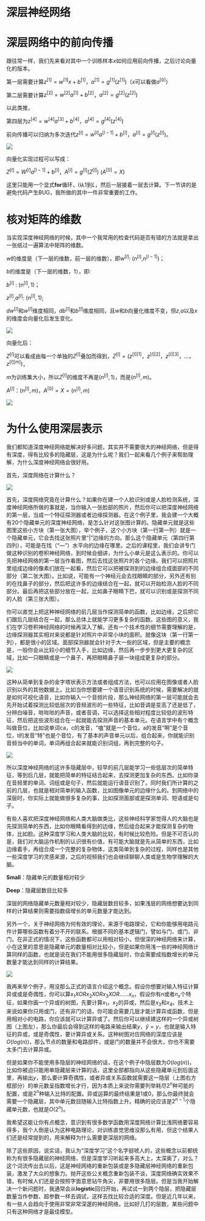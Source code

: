 # 深层神经网络

# 深层网络中的前向传播
跟往常一样，我们先来看对其中一个训练样本$x$如何应用前向传播，之后讨论向量化的版本。

第一层需要计算${{z}^{[1]}}={{w}^{[1]}}x+{{b}^{[1]}}$，${{a}^{[1]}}={{g}^{[1]}} {({z}^{[1]})}$（$x$可以看做${{a}^{[0]}}$）

第二层需要计算${{z}^{[2]}}={{w}^{[2]}}{{a}^{[1]}}+{{b}^{[2]}}$，${{a}^{[2]}}={{g}^{[2]}} {({z}^{[2]})}$

以此类推，

第四层为${{z}^{[4]}}={{w}^{[4]}}{{a}^{[3]}}+{{b}^{[4]}}$，${{a}^{[4]}}={{g}^{[4]}} {({z}^{[4]})}$

前向传播可以归纳为多次迭代${{z}^{[l]}}={{w}^{[l]}}{{a}^{[l-1]}}+{{b}^{[l]}}$，${{a}^{[l]}}={{g}^{[l]}} {({z}^{[l]})}$。

![](../images/faf2d5a697d1bd75aee46865f3a73a25.png)

向量化实现过程可以写成：

${{Z}^{[l]}}={{W}^{[l]}}{{a}^{[l-1]}}+{{b}^{[l]}}$，${{A}^{[l]}}={{g}^{[l]}}{({Z}^{[l]})}$    (${{A}^{[0]}} = X)$

这里只能用一个显式**for**循环，$l$从1到$L$，然后一层接着一层去计算。下一节讲的是避免代码产生BUG，我所做的其中一件非常重要的工作。

# 核对矩阵的维数
当实现深度神经网络的时候，其中一个我常用的检查代码是否有错的方法就是拿出一张纸过一遍算法中矩阵的维数。

$w$的维度是（下一层的维数，前一层的维数），即${{w}^{[l]}}$: (${{n}^{[l]}}$,${{n}^{[l-1]}}$)；

$b$的维度是（下一层的维数，1），即:

${{b}^{[l]}}$ : (${{n}^{[l]}},1)$；

${{z}^{[l]}}$,${{a}^{[l]}}$: $({{n}^{[l]}},1)$;

${{dw}^{[l]}}$和${{w}^{[l]}}$维度相同，${{db}^{[l]}}$和${{b}^{[l]}}$维度相同，且$w$和$b$向量化维度不变，但$z$,$a$以及$x$的维度会向量化后发生变化。

![](../images/5ee7a8073518e36a98d4225eaf0f3063.png)

向量化后：

${Z}^{[l]}$可以看成由每一个单独的${Z}^{[l]}$叠加而得到，${Z}^{[l]}=({{z}^{[l][1]}}，{{z}^{[l][2]}}，{{z}^{[l][3]}}，…，{{z}^{[l][m]}})$，

$m$为训练集大小，所以${Z}^{[l]}$的维度不再是$({{n}^{[l]}},1)$，而是$({{n}^{[l]}},m)$。

${A}^{[l]}$：$({n}^{[l]},m)$，${A}^{[0]} = X =({n}^{[l]},m)$

![](../images/fb680729409dc3912fd5a3d0c13b620a.png)

# 为什么使用深层表示

我们都知道深度神经网络能解决好多问题，其实并不需要很大的神经网络，但是得有深度，得有比较多的隐藏层，这是为什么呢？我们一起来看几个例子来帮助理解，为什么深度神经网络会很好用。

首先，深度网络在计算什么？

![](../images/563823fb44e05835948366f087f17e5c.png)

首先，深度网络究竟在计算什么？如果你在建一个人脸识别或是人脸检测系统，深度神经网络所做的事就是，当你输入一张脸部的照片，然后你可以把深度神经网络的第一层，当成一个特征探测器或者边缘探测器。在这个例子里，我会建一个大概有20个隐藏单元的深度神经网络，是怎么针对这张图计算的。隐藏单元就是这些图里这些小方块（第一张大图），举个例子，这个小方块（第一行第一列）就是一个隐藏单元，它会去找这张照片里“\|”边缘的方向。那么这个隐藏单元（第四行第四列），可能是在找（“—”）水平向的边缘在哪里。之后的课程里，我们会讲专门做这种识别的卷积神经网络，到时候会细讲，为什么小单元是这么表示的。你可以先把神经网络的第一层当作看图，然后去找这张照片的各个边缘。我们可以把照片里组成边缘的像素们放在一起看，然后它可以把被探测到的边缘组合成面部的不同部分（第二张大图）。比如说，可能有一个神经元会去找眼睛的部分，另外还有别的在找鼻子的部分，然后把这许多的边缘结合在一起，就可以开始检测人脸的不同部分。最后再把这些部分放在一起，比如鼻子眼睛下巴，就可以识别或是探测不同的人脸（第三张大图）。

你可以直觉上把这种神经网络的前几层当作探测简单的函数，比如边缘，之后把它们跟后几层结合在一起，那么总体上就能学习更多复杂的函数。这些图的意义，我们在学习卷积神经网络的时候再深入了解。还有一个技术性的细节需要理解的是，边缘探测器其实相对来说都是针对照片中非常小块的面积。就像这块（第一行第一列），都是很小的区域。面部探测器就会针对于大一些的区域，但是主要的概念是，一般你会从比较小的细节入手，比如边缘，然后再一步步到更大更复杂的区域，比如一只眼睛或是一个鼻子，再把眼睛鼻子装一块组成更复杂的部分。

![](../images/595d105074eda2e4a11da9592fd5e444.png)

这种从简单到复杂的金字塔状表示方法或者组成方法，也可以应用在图像或者人脸识别以外的其他数据上。比如当你想要建一个语音识别系统的时候，需要解决的就是如何可视化语音，比如你输入一个音频片段，那么神经网络的第一层可能就会去先开始试着探测比较低层次的音频波形的一些特征，比如音调是变高了还是低了，分辨白噪音，咝咝咝的声音，或者音调，可以选择这些相对程度比较低的波形特征，然后把这些波形组合在一起就能去探测声音的基本单元。在语言学中有个概念叫做音位，比如说单词ca，c的发音，“嗑”就是一个音位，a的发音“啊”是个音位，t的发音“特”也是个音位，有了基本的声音单元以后，组合起来，你就能识别音频当中的单词，单词再组合起来就能识别词组，再到完整的句子。

![](../images/bbdec09feac2176ad9578e93c1ee8c04.png)

所以深度神经网络的这许多隐藏层中，较早的前几层能学习一些低层次的简单特征，等到后几层，就能把简单的特征结合起来，去探测更加复杂的东西。比如你录在音频里的单词、词组或是句子，然后就能运行语音识别了。同时我们所计算的之前的几层，也就是相对简单的输入函数，比如图像单元的边缘什么的。到网络中的深层时，你实际上就能做很多复杂的事，比如探测面部或是探测单词、短语或是句子。

有些人喜欢把深度神经网络和人类大脑做类比，这些神经科学家觉得人的大脑也是先探测简单的东西，比如你眼睛看得到的边缘，然后组合起来才能探测复杂的物体，比如脸。这种深度学习和人类大脑的比较，有时候比较危险。但是不可否认的是，我们对大脑运作机制的认识很有价值，有可能大脑就是先从简单的东西，比如边缘着手，再组合成一个完整的复杂物体，这类简单到复杂的过程，同样也是其他一些深度学习的灵感来源，之后的视频我们也会继续聊聊人类或是生物学理解的大脑。

**Small**：隐藏单元的数量相对较少

**Deep**：隐藏层数目比较多

深层的网络隐藏单元数量相对较少，隐藏层数目较多，如果浅层的网络想要达到同样的计算结果则需要指数级增长的单元数量才能达到。

另外一个，关于神经网络为何有效的理论，来源于电路理论，它和你能够用电路元件计算哪些函数有着分不开的联系。根据不同的基本逻辑门，譬如与门、或门、非门。在非正式的情况下，这些函数都可以用相对较小，但很深的神经网络来计算，小在这里的意思是隐藏单元的数量相对比较小，但是如果你用浅一些的神经网络计算同样的函数，也就是说在我们不能用很多隐藏层时，你会需要成指数增长的单元数量才能达到同样的计算结果。

![](../images/b409b7c0d05217ea37f0036691c891ca.png)

我再来举个例子，用没那么正式的语言介绍这个概念。假设你想要对输入特征计算异或或是奇偶性，你可以算$x_{1}XOR x_{2} XOR x_{3} XOR ……x_{n}$，假设你有$n$或者$n_{x}$个特征，如果你画一个异或的树图，先要计算$x_{1}$，$x_{2}$的异或，然后是$x_{3}$和$x_{4}$。技术上来说如果你只用或门，还有非门的话，你可能会需要几层才能计算异或函数，但是用相对小的电路，你应该就可以计算异或了。然后你可以继续建这样的一个异或树图（上图左），那么你最后会得到这样的电路来输出结果$y$，$\hat{y}=y$，也就是输入特征的异或，或是奇偶性，要计算异或关系。这种树图对应网络的深度应该是$O(log(n))$，那么节点的数量和电路部件，或是门的数量并不会很大，你也不需要太多门去计算异或。

但是如果你不能使用多隐层的神经网络的话，在这个例子中隐层数为$O(log(n))$，比如你被迫只能用单隐藏层来计算的话，这里全部都指向从这些隐藏单元到后面这里，再输出$y$，那么要计算奇偶性，或者异或关系函数就需要这一隐层（上图右方框部分）的单元数呈指数增长才行，因为本质上来说你需要列举耗尽$2^{n}$种可能的配置，或是$2^{n}$种输入比特的配置。异或运算的最终结果是1或0，那么你最终就会需要一个隐藏层，其中单元数目随输入比特指数上升。精确的说应该是$2^{n-1}$个隐藏单元数，也就是$O(2^{n})$。

我希望这能让你有点概念，意识到有很多数学函数用深度网络计算比浅网络要容易得多，我个人倒是认为这种电路理论，对训练直觉思维没那么有用，但这个结果人们还是经常提到的，用来解释为什么需要更深层的网络。

除了这些原因，说实话，我认为“深度学习”这个名字挺唬人的，这些概念以前都统称为有很多隐藏层的神经网络，但是深度学习听起来多高大上，太深奥了，对么？这个词流传出去以后，这是神经网络的重新包装或是多隐藏层神经网络的重新包装，激发了大众的想象力。抛开这些公关概念重新包装不谈，深度网络确实效果不错，有时候人们还是会按照字面意思钻牛角尖，非要用很多隐层。但是当我开始解决一个新问题时，我通常会从**logistic**回归开始，再试试一到两个隐层，把隐藏层数量当作参数、超参数一样去调试，这样去找比较合适的深度。但是近几年以来，有一些人会趋向于使用非常非常深邃的神经网络，比如好几打的层数，某些问题中只有这种网络才是最佳模型。